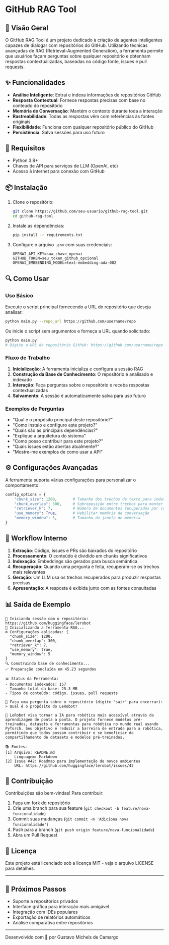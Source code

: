 # GitHub RAG Tool

## 🚀 Visão Geral

O GitHub RAG Tool é um projeto dedicado à criação de agentes inteligentes capazes de dialogar com repositórios do GitHub. Utilizando técnicas avançadas de RAG (Retrieval-Augmented Generation), a ferramenta permite que usuários façam perguntas sobre qualquer repositório e obtenham respostas contextualizadas, baseadas no código fonte, issues e pull requests.

## ✨ Funcionalidades

- **Análise Inteligente**: Extrai e indexa informações de repositórios GitHub
- **Resposta Contextual**: Fornece respostas precisas com base no conteúdo do repositório
- **Memória de Conversação**: Mantém o contexto durante toda a interação
- **Rastreabilidade**: Todas as respostas vêm com referências às fontes originais
- **Flexibilidade**: Funciona com qualquer repositório público do GitHub
- **Persistência**: Salva sessões para uso futuro

## 🔧 Requisitos

- Python 3.8+
- Chaves de API para serviços de LLM (OpenAI, etc)
- Acesso à internet para conexão com GitHub

## 📦 Instalação

1. Clone o repositório:
   ```bash
   git clone https://github.com/seu-usuario/github-rag-tool.git
   cd github-rag-tool
   ```

2. Instale as dependências:
   ```bash
   pip install -r requirements.txt
   ```

3. Configure o arquivo `.env` com suas credenciais:
   ```
   OPENAI_API_KEY=sua_chave_openai
   GITHUB_TOKEN=seu_token_github_opcional
   OPENAI_EMBBENDING_MODEL=text-embedding-ada-002
   ```

## 🔍 Como Usar

### Uso Básico

Execute o script principal fornecendo a URL do repositório que deseja analisar:

```bash
python main.py --repo_url https://github.com/username/repo
```

Ou inicie o script sem argumentos e forneça a URL quando solicitado:

```bash
python main.py
# Digite a URL do repositório GitHub: https://github.com/username/repo
```

### Fluxo de Trabalho

1. **Inicialização**: A ferramenta inicializa e configura a sessão RAG
2. **Construção da Base de Conhecimento**: O repositório é analisado e indexado
3. **Interação**: Faça perguntas sobre o repositório e receba respostas contextualizadas
4. **Salvamento**: A sessão é automaticamente salva para uso futuro

### Exemplos de Perguntas

- "Qual é o propósito principal deste repositório?"
- "Como instalo e configuro este projeto?"
- "Quais são as principais dependências?"
- "Explique a arquitetura do sistema"
- "Como posso contribuir para este projeto?"
- "Quais issues estão abertas atualmente?"
- "Mostre-me exemplos de como usar a API"

## ⚙️ Configurações Avançadas

A ferramenta suporta várias configurações para personalizar o comportamento:

```python
config_options = {
    "chunk_size": 1200,       # Tamanho dos trechos de texto para indexação
    "chunk_overlap": 300,     # Sobreposição entre trechos para manter contexto
    "retriever_k": 7,         # Número de documentos recuperados por consulta
    "use_memory": True,       # Habilitar memória de conversação
    "memory_window": 5,       # Tamanho da janela de memória
}
```

## 🔄 Workflow Interno

1. **Extração**: Código, issues e PRs são baixados do repositório
2. **Processamento**: O conteúdo é dividido em chunks significativos
3. **Indexação**: Embeddings são gerados para busca semântica
4. **Recuperação**: Quando uma pergunta é feita, recuperam-se os trechos mais relevantes
5. **Geração**: Um LLM usa os trechos recuperados para produzir respostas precisas
6. **Apresentação**: A resposta é exibida junto com as fontes consultadas

## 📊 Saída de Exemplo

```
🚀 Iniciando sessão com o repositório: https://github.com/huggingface/lerobot
🔧 Inicializando a ferramenta RAG...
⚙️ Configurações aplicadas: {
  "chunk_size": 1200,
  "chunk_overlap": 300,
  "retriever_k": 7,
  "use_memory": true,
  "memory_window": 5
}
🔍 Construindo base de conhecimento...
✅ Preparação concluída em 45.23 segundos

📊 Status da Ferramenta:
- Documentos indexados: 157
- Tamanho total da base: 25.3 MB
- Tipos de conteúdo: código, issues, pull requests

💬 Faça uma pergunta sobre o repositório (digite 'sair' para encerrar):
> Qual é o propósito do LeRobot?

🤖 LeRobot visa tornar a IA para robótica mais acessível através da aprendizagem de ponta a ponta. O projeto fornece modelos pré-treinados, datasets e ferramentas para robótica no mundo real usando PyTorch. Seu objetivo é reduzir a barreira de entrada para a robótica, permitindo que todos possam contribuir e se beneficiar do compartilhamento de datasets e modelos pré-treinados.

📚 Fontes:
[1] Arquivo: README.md
    Linguagem: Markdown
[2] Issue #42: Roadmap para implementação de novos ambientes
    URL: https://github.com/huggingface/lerobot/issues/42
```

## 🤝 Contribuição

Contribuições são bem-vindas! Para contribuir:

1. Faça um fork do repositório
2. Crie uma branch para sua feature (`git checkout -b feature/nova-funcionalidade`)
3. Commit suas mudanças (`git commit -m 'Adiciona nova funcionalidade'`)
4. Push para a branch (`git push origin feature/nova-funcionalidade`)
5. Abra um Pull Request

## 📄 Licença

Este projeto está licenciado sob a licença MIT - veja o arquivo LICENSE para detalhes.

---

## 🔮 Próximos Passos

- Suporte a repositórios privados
- Interface gráfica para interação mais amigável
- Integração com IDEs populares
- Exportação de relatórios automáticos
- Análise comparativa entre repositórios

---

Desenvolvido com 💙 por Gustavo Michels de Camargo